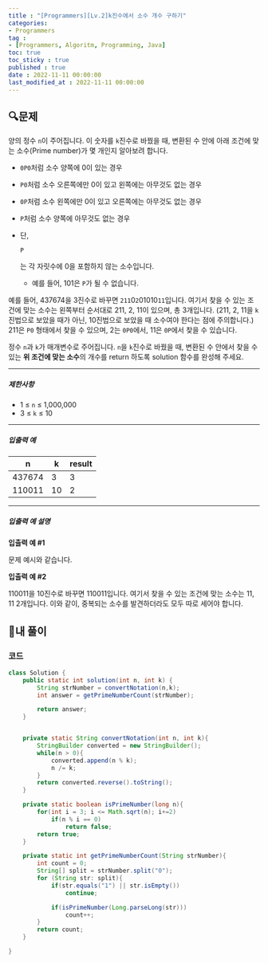 ```yaml
---
title : "[Programmers][Lv.2]k진수에서 소수 개수 구하기"
categories:
- Programmers
tag :
- [Programmers, Algoritm, Programming, Java]
toc: true
toc_sticky : true
published : true
date : 2022-11-11 00:00:00
last_modified_at : 2022-11-11 00:00:00
---
```


## 🔍문제

양의 정수 `n`이 주어집니다. 이 숫자를 `k`진수로 바꿨을 때, 변환된 수 안에 아래 조건에 맞는 소수(Prime number)가 몇 개인지 알아보려 합니다.

- `0P0`처럼 소수 양쪽에 0이 있는 경우

- `P0`처럼 소수 오른쪽에만 0이 있고 왼쪽에는 아무것도 없는 경우

- `0P`처럼 소수 왼쪽에만 0이 있고 오른쪽에는 아무것도 없는 경우

- `P`처럼 소수 양쪽에 아무것도 없는 경우

- 단,

   

  ```
  P
  ```

  는 각 자릿수에 0을 포함하지 않는 소수입니다.

  - 예를 들어, 101은 `P`가 될 수 없습니다.

예를 들어, 437674을 3진수로 바꾸면 `211`0`2`01010`11`입니다. 여기서 찾을 수 있는 조건에 맞는 소수는 왼쪽부터 순서대로 211, 2, 11이 있으며, 총 3개입니다. (211, 2, 11을 `k`진법으로 보았을 때가 아닌, 10진법으로 보았을 때 소수여야 한다는 점에 주의합니다.) 211은 `P0` 형태에서 찾을 수 있으며, 2는 `0P0`에서, 11은 `0P`에서 찾을 수 있습니다.

정수 `n`과 `k`가 매개변수로 주어집니다. `n`을 `k`진수로 바꿨을 때, 변환된 수 안에서 찾을 수 있는 **위 조건에 맞는 소수**의 개수를 return 하도록 solution 함수를 완성해 주세요.

------



##### 제한사항

- 1 ≤ `n` ≤ 1,000,000
- 3 ≤ `k` ≤ 10



------



##### 입출력 예

| n      | k    | result |
| ------ | ---- | ------ |
| 437674 | 3    | 3      |
| 110011 | 10   | 2      |

------



##### 입출력 예 설명

**입출력 예 #1**

문제 예시와 같습니다.

**입출력 예 #2**

110011을 10진수로 바꾸면 110011입니다. 여기서 찾을 수 있는 조건에 맞는 소수는 11, 11 2개입니다. 이와 같이, 중복되는 소수를 발견하더라도 모두 따로 세어야 합니다.



## 📝내 풀이

### 코드

```java
class Solution {
    public static int solution(int n, int k) {
        String strNumber = convertNotation(n,k);
        int answer = getPrimeNumberCount(strNumber);

        return answer;
    }


    private static String convertNotation(int n, int k){
        StringBuilder converted = new StringBuilder();
        while(n > 0){
            converted.append(n % k);
            n /= k;
        }
        return converted.reverse().toString();
    }

    private static boolean isPrimeNumber(long n){
        for(int i = 3; i <= Math.sqrt(n); i+=2)
            if(n % i == 0)
                return false;
        return true;
    }

    private static int getPrimeNumberCount(String strNumber){
        int count = 0;
        String[] split = strNumber.split("0");
        for (String str: split){
            if(str.equals("1") || str.isEmpty())
                continue;

            if(isPrimeNumber(Long.parseLong(str)))
                count++;
        }
        return count;
    }

}
```
